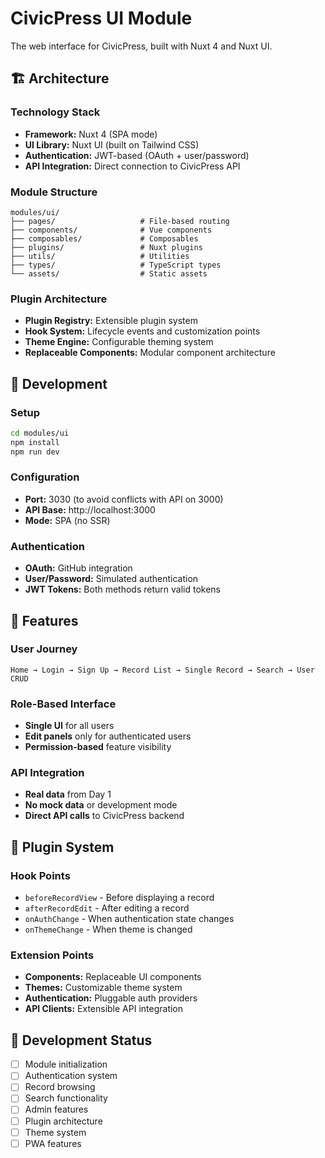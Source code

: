 # CivicPress UI Module

The web interface for CivicPress, built with Nuxt 4 and Nuxt UI.

## 🏗️ Architecture

### Technology Stack

- **Framework:** Nuxt 4 (SPA mode)
- **UI Library:** Nuxt UI (built on Tailwind CSS)
- **Authentication:** JWT-based (OAuth + user/password)
- **API Integration:** Direct connection to CivicPress API

### Module Structure

```
modules/ui/
├── pages/                   # File-based routing
├── components/              # Vue components
├── composables/             # Composables
├── plugins/                 # Nuxt plugins
├── utils/                   # Utilities
├── types/                   # TypeScript types
└── assets/                  # Static assets
```

### Plugin Architecture

- **Plugin Registry:** Extensible plugin system
- **Hook System:** Lifecycle events and customization points
- **Theme Engine:** Configurable theming system
- **Replaceable Components:** Modular component architecture

## 🚀 Development

### Setup

```bash
cd modules/ui
npm install
npm run dev
```

### Configuration

- **Port:** 3030 (to avoid conflicts with API on 3000)
- **API Base:** http://localhost:3000
- **Mode:** SPA (no SSR)

### Authentication

- **OAuth:** GitHub integration
- **User/Password:** Simulated authentication
- **JWT Tokens:** Both methods return valid tokens

## 🎯 Features

### User Journey

```
Home → Login → Sign Up → Record List → Single Record → Search → User CRUD
```

### Role-Based Interface

- **Single UI** for all users
- **Edit panels** only for authenticated users
- **Permission-based** feature visibility

### API Integration

- **Real data** from Day 1
- **No mock data** or development mode
- **Direct API calls** to CivicPress backend

## 🔧 Plugin System

### Hook Points

- `beforeRecordView` - Before displaying a record
- `afterRecordEdit` - After editing a record
- `onAuthChange` - When authentication state changes
- `onThemeChange` - When theme is changed

### Extension Points

- **Components:** Replaceable UI components
- **Themes:** Customizable theme system
- **Authentication:** Pluggable auth providers
- **API Clients:** Extensible API integration

## 📝 Development Status

- [ ] Module initialization
- [ ] Authentication system
- [ ] Record browsing
- [ ] Search functionality
- [ ] Admin features
- [ ] Plugin architecture
- [ ] Theme system
- [ ] PWA features
